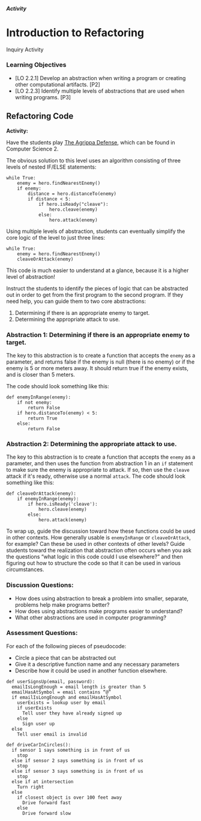 ##### Activity

# Introduction to Refactoring
Inquiry Activity

### Learning Objectives
- [LO 2.2.1] Develop an abstraction when writing a program or creating other computational artifacts. [P2]
- [LO 2.2.3] Identify multiple levels of abstractions that are used when writing programs. [P3]

## Refactoring Code

**Activity:**

Have the students play [The Agrippa Defense](http://coco.movenow.cc/play/level/the-agrippa-defense), which can be found in Computer Science 2.

The obvious solution to this level uses an algorithm consisting of three levels of nested IF/ELSE statements:

```
while True:
    enemy = hero.findNearestEnemy()
    if enemy:
        distance = hero.distanceTo(enemy)
        if distance < 5:
            if hero.isReady("cleave"):
                hero.cleave(enemy)
            else:
                hero.attack(enemy)
```

Using multiple levels of abstraction, students can eventually simplify the core logic of the level to just three lines:

```
while True:
    enemy = hero.findNearestEnemy()
    cleaveOrAttack(enemy)
```

This code is much easier to understand at a glance, because it is a higher level of abstraction!

Instruct the students to identify the pieces of logic that can be abstracted out in order to get from the first program to the second program. If they need help, you can guide them to two core abstractions:

1. Determining if there is an appropriate enemy to target.
2. Determining the appropriate attack to use.

### Abstraction 1: Determining if there is an appropriate enemy to target.

The key to this abstraction is to create a function that accepts the `enemy` as a parameter, and returns false if the enemy is null (there is no enemy) or if the enemy is 5 or more meters away. It should return true if the enemy exists, and is closer than 5 meters.

The code should look something like this:

```
def enemyInRange(enemy):
	if not enemy:
		return False
	if hero.distanceTo(enemy) < 5:
		return True
	else:
		return False
```

### Abstraction 2: Determining the appropriate attack to use.

The key to this abstraction is to create a function that accepts the `enemy` as a parameter, and then uses the function from abstraction 1 in an `if` statement to make sure the enemy is appropriate to attack. If so, then use the `cleave` attack if it's ready, otherwise use a normal `attack`. The code should look something like this:

```
def cleaveOrAttack(enemy):
    if enemyInRange(enemy):
        if hero.isReady('cleave'):
            hero.cleave(enemy)
        else:
            hero.attack(enemy)
```

To wrap up, guide the discussion toward how these functions could be used in other contexts. How generally usable is `enemyInRange` or `cleaveOrAttack`, for example? Can these be used in other contexts of other levels? Guide students toward the realization that abstraction often occurs when you ask the questions “what logic in this code could I use elsewhere?” and then figuring out how to structure the code so that it can be used in various circumstances.


### Discussion Questions:
- How does using abstraction to break a problem into smaller, separate, problems help make programs better?
- How does using abstractions make programs easier to understand?
- What other abstractions are used in computer programming?

### Assessment Questions:
For each of the following pieces of pseudocode:
- Circle a piece that can be abstracted out
- Give it a descriptive function name and any necessary parameters
- Describe how it could be used in another function elsewhere.

```
def userSignsUp(email, password):
  emailIsLongEnough = email length is greater than 5
  emailHasAtSymbol = email contains “@”
  if emailIsLongEnough and emailHasAtSymbol
    userExists = lookup user by email
    if userExists
      Tell user they have already signed up
    else
      Sign user up
  else
    Tell user email is invalid
```

```
def driveCarInCircles():
  if sensor 1 says something is in front of us
    stop
  else if sensor 2 says something is in front of us
    stop
  else if sensor 3 says something is in front of us
    stop
  else if at intersection
    Turn right
  else 
    if closest object is over 100 feet away
      Drive forward fast
    else
      Drive forward slow
```
